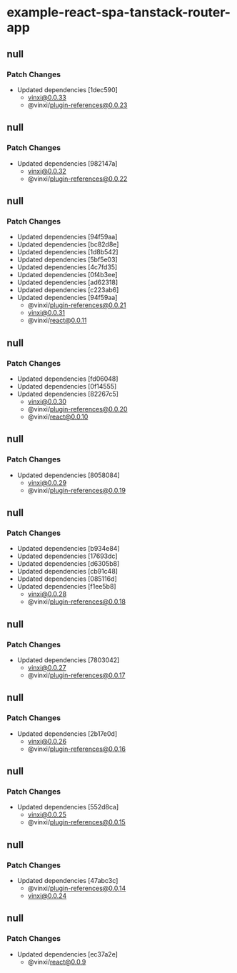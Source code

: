 # example-react-spa-tanstack-router-app

## null

### Patch Changes

- Updated dependencies [1dec590]
  - vinxi@0.0.33
  - @vinxi/plugin-references@0.0.23

## null

### Patch Changes

- Updated dependencies [982147a]
  - vinxi@0.0.32
  - @vinxi/plugin-references@0.0.22

## null

### Patch Changes

- Updated dependencies [94f59aa]
- Updated dependencies [bc82d8e]
- Updated dependencies [1d8b542]
- Updated dependencies [5bf5e03]
- Updated dependencies [4c7fd35]
- Updated dependencies [0f4b3ee]
- Updated dependencies [ad62318]
- Updated dependencies [c223ab6]
- Updated dependencies [94f59aa]
  - @vinxi/plugin-references@0.0.21
  - vinxi@0.0.31
  - @vinxi/react@0.0.11

## null

### Patch Changes

- Updated dependencies [fd06048]
- Updated dependencies [0f14555]
- Updated dependencies [82267c5]
  - vinxi@0.0.30
  - @vinxi/plugin-references@0.0.20
  - @vinxi/react@0.0.10

## null

### Patch Changes

- Updated dependencies [8058084]
  - vinxi@0.0.29
  - @vinxi/plugin-references@0.0.19

## null

### Patch Changes

- Updated dependencies [b934e84]
- Updated dependencies [17693dc]
- Updated dependencies [d6305b8]
- Updated dependencies [cb91c48]
- Updated dependencies [085116d]
- Updated dependencies [f1ee5b8]
  - vinxi@0.0.28
  - @vinxi/plugin-references@0.0.18

## null

### Patch Changes

- Updated dependencies [7803042]
  - vinxi@0.0.27
  - @vinxi/plugin-references@0.0.17

## null

### Patch Changes

- Updated dependencies [2b17e0d]
  - vinxi@0.0.26
  - @vinxi/plugin-references@0.0.16

## null

### Patch Changes

- Updated dependencies [552d8ca]
  - vinxi@0.0.25
  - @vinxi/plugin-references@0.0.15

## null

### Patch Changes

- Updated dependencies [47abc3c]
  - @vinxi/plugin-references@0.0.14
  - vinxi@0.0.24

## null

### Patch Changes

- Updated dependencies [ec37a2e]
  - @vinxi/react@0.0.9
